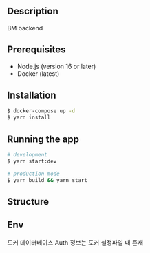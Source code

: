 ## Description

BM backend

## Prerequisites

- Node.js (version 16 or later)
- Docker (latest)

## Installation

```bash
$ docker-compose up -d
$ yarn install
```

## Running the app

```bash
# development
$ yarn start:dev

# production mode
$ yarn build && yarn start
```

## Structure

## Env
도커 데이터베이스 Auth 정보는 도커 설정파일 내 존재  


